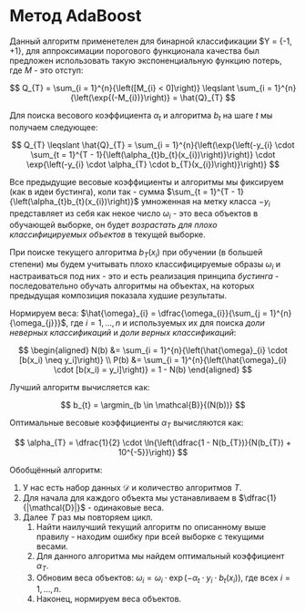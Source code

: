 # Метод AdaBoost

Данный алгоритм применетелен для бинарной классификации $Y = \{-1, +1\}, для аппроксимации порогового функционала качества был предложен использовать такую экспоненциальную функцию потерь, где $M$ - это отступ:

$$
  Q_{T} = \sum_{i = 1}^{n}{\left([M_{i} < 0]\right)} \leqslant \sum_{i = 1}^{n}{\left(\exp{(-M_{i})}\right)} = \hat{Q}_{T}
$$

Для поиска весового коэффициента $\alpha_{t}$ и алгоритма $b_{t}$ на шаге $t$ мы получаем следующее:

$$
  Q_{T} \leqslant \hat{Q}_{T} = \sum_{i = 1}^{n}{\left(\exp{\left(-y_{i} \cdot \sum_{t = 1}^{T - 1}{\left(\alpha_{t}b_{t}(x_{i})\right)}\right)} \cdot \exp{\left(-y_{i} \cdot \alpha_{T} \cdot b_{T}(x_{i})\right)}\right)}
$$

Все предыдущие весовые коэффициенты и алгоритмы мы фиксируем (как в идеи бустинга), коли так - сумма $\sum_{t = 1}^{T - 1}{\left(\alpha_{t}b_{t}(x_{i})\right)}$ умноженная на метку класса $-y_{i}$ представляет из себя как некое число $\omega_{i}$ - это веса объектов в обучающей выборке, он будет *возрастать для плохо классифицируемых объектов* в текущей выборке.

При поиске текущего алгоритма $b_{T}(x_{i})$ при обучении (в большей степени) мы будем учитывать плохо классифицируемые образы $\omega_{i}$ и настраиваться под них - это и есть реализация принципа *бустинга* - последовательно обучать алгоритмы на объектах, на которых предыдущая композиция показала худшие результаты.

Нормируем веса: $\hat{\omega}_{i} = \dfrac{\omega_{i}}{\sum_{j = 1}^{n}{\omega_{j}}}$, где $i = 1, \ldots, n$ и используемых их для поиска *доли неверных классификаций* и *доли верных классификаций*:

$$
  \begin{aligned}
    N(b) &= \sum_{i = 1}^{n}{\left(\hat{\omega}_{i} \cdot [b(x_i) \neq y_i]\right)} \\
    P(b) &= \sum_{i = 1}^{n}{\left(\hat{\omega}_{i} \cdot [b(x_i) = y_i]\right)} = 1 - N(b)
  \end{aligned}
$$

Лучший алгоритм вычисляется как:

$$
  b_{t} = \argmin_{b \in \mathcal{B}}{(N(b))}
$$

Оптимальные весовые коэффициенты $\alpha_{T}$ вычисляются как:

$$
  \alpha_{T} = \dfrac{1}{2} \cdot \ln{\left(\dfrac{1 - N(b_{T})}{N(b_{T}) + 10^{-5}}\right)}
$$

Обобщённый алгоритм:

1. У нас есть набор данных $\mathcal{D}$ и количество алгоритмов $T$.
2. Для начала для каждого объекта мы устанавливаем в $\dfrac{1}{|\mathcal{D}|}$ - одинаковые веса.
3. Далее $T$ раз мы повторяем цикл.
   1. Найти наилучший текущий алгоритм по описанному выше правилу - находим ошибку при всей выборке с текущими весами.
   2. Для данного алгоритма мы найдем оптимальный коэффициент $\alpha_{T}$.
   3. Обновим веса объектов: $\omega_{i} = \omega_{i} \cdot \exp{\left(-\alpha_{t} \cdot y_{i} \cdot b_{t}(x_i)\right)}$, где всех $i = 1, \ldots, n$.
   4. Наконец, нормируем веса объектов.

